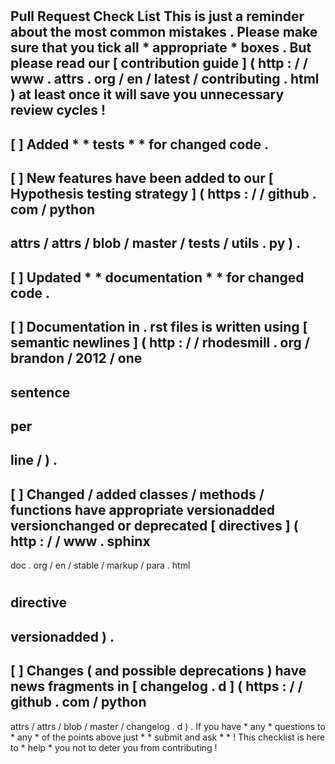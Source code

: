 #
Pull
Request
Check
List
This
is
just
a
reminder
about
the
most
common
mistakes
.
Please
make
sure
that
you
tick
all
*
appropriate
*
boxes
.
But
please
read
our
[
contribution
guide
]
(
http
:
/
/
www
.
attrs
.
org
/
en
/
latest
/
contributing
.
html
)
at
least
once
it
will
save
you
unnecessary
review
cycles
!
-
[
]
Added
*
*
tests
*
*
for
changed
code
.
-
[
]
New
features
have
been
added
to
our
[
Hypothesis
testing
strategy
]
(
https
:
/
/
github
.
com
/
python
-
attrs
/
attrs
/
blob
/
master
/
tests
/
utils
.
py
)
.
-
[
]
Updated
*
*
documentation
*
*
for
changed
code
.
-
[
]
Documentation
in
.
rst
files
is
written
using
[
semantic
newlines
]
(
http
:
/
/
rhodesmill
.
org
/
brandon
/
2012
/
one
-
sentence
-
per
-
line
/
)
.
-
[
]
Changed
/
added
classes
/
methods
/
functions
have
appropriate
versionadded
versionchanged
or
deprecated
[
directives
]
(
http
:
/
/
www
.
sphinx
-
doc
.
org
/
en
/
stable
/
markup
/
para
.
html
#
directive
-
versionadded
)
.
-
[
]
Changes
(
and
possible
deprecations
)
have
news
fragments
in
[
changelog
.
d
]
(
https
:
/
/
github
.
com
/
python
-
attrs
/
attrs
/
blob
/
master
/
changelog
.
d
)
.
If
you
have
*
any
*
questions
to
*
any
*
of
the
points
above
just
*
*
submit
and
ask
*
*
!
This
checklist
is
here
to
*
help
*
you
not
to
deter
you
from
contributing
!
